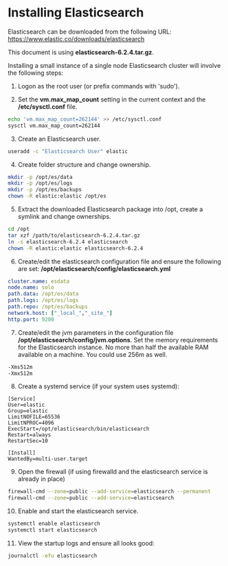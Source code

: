 # Installing Elasticsearch

Elasticsearch can be downloaded from the following URL:
https://www.elastic.co/downloads/elasticsearch

This document is using __elasticsearch-6.2.4.tar.gz__.

Installing a small instance of a single node Elasticsearch cluster will involve the following steps:

1. Logon as the root user (or prefix commands with 'sudo').

2. Set the __vm.max_map_count__ setting in the current context and the __/etc/sysctl.conf__ file.
```bash
echo 'vm.max_map_count=262144' >> /etc/sysctl.conf
sysctl vm.max_map_count=262144
```

3. Create an Elasticsearch user.
```bash
useradd -c "Elasticsearch User" elastic
```

4. Create folder structure and change ownership.
```bash
mkdir -p /opt/es/data
mkdir -p /opt/es/logs
mkdir -p /opt/es/backups
chown -R elastic:elastic /opt/es
```

5. Extract the downloaded Elasticsearch package into /opt, create a symlink and change ownerships.
```bash
cd /opt
tar xzf /path/to/elasticsearch-6.2.4.tar.gz
ln -s elasticsearch-6.2.4 elasticsearch
chown -R elastic:elastic elasticsearch-6.2.4
```

6. Create/edit the elasticsearch configuration file and ensure the following are set: __/opt/elasticsearch/config/elasticsearch.yml__

```yaml
cluster.name: esdata
node.name: solo
path.data: /opt/es/data
path.logs: /opt/es/logs
path.repo: /opt/es/backups
network.host: ["_local_","_site_"]
http.port: 9200
```

7. Create/edit the jvm parameters in the configuration file __/opt/elasticsearch/config/jvm.options__.
Set the memory requirements for the Elasticsearch instance. No more than half the available RAM available on a machine. You could use 256m as well.
```bash
-Xms512m
-Xmx512m
```

8. Create a systemd service (if your system uses systemd):
```
[Service]
User=elastic
Group=elastic
LimitNOFILE=65536
LimitNPROC=4096
ExecStart=/opt/elasticsearch/bin/elasticsearch
Restart=always
RestartSec=10

[Install]
WantedBy=multi-user.target
```

9. Open the firewall (if using firewalld and the elasticsearch service is already in place)
```bash
firewall-cmd --zone=public --add-service=elasticsearch --permanent
firewall-cmd --zone=public --add-service=elasticsearch
```

10. Enable and start the elasticsearch service.
```bash
systemctl enable elasticsearch
systemctl start elasticsearch
```

11. View the startup logs and ensure all looks good:
```bash
journalctl -efu elasticsearch
```
